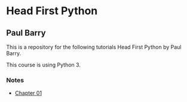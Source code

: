 # Head First Python #
## Paul Barry ##

This is a repository for the following tutorials Head First Python by Paul Barry.

This course is using Python 3.

### Notes ###

* [Chapter 01](Chapter_01/ReadMe.md)



